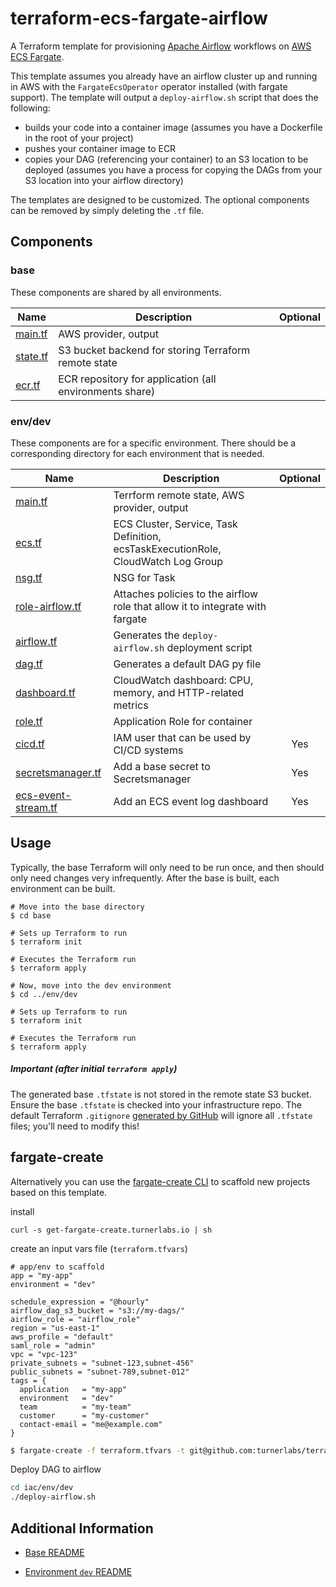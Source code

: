 terraform-ecs-fargate-airflow
==============================

A Terraform template for provisioning [Apache Airflow](https://airflow.apache.org/) workflows on [AWS ECS Fargate](https://aws.amazon.com/fargate/).

This template assumes you already have an airflow cluster up and running in AWS with the `FargateEcsOperator` operator installed (with fargate support).  The template will output a `deploy-airflow.sh` script that does the following:

- builds your code into a container image (assumes you have a Dockerfile in the root of your project)
- pushes your container image to ECR
- copies your DAG (referencing your container) to an S3 location to be deployed (assumes you have a process for copying the DAGs from your S3 location into your airflow directory)


The templates are designed to be customized.  The optional components can be removed by simply deleting the `.tf` file.

## Components

### base

These components are shared by all environments.

| Name | Description | Optional |
|------|-------------|:---:|
| [main.tf][bm] | AWS provider, output |  |
| [state.tf][bs] | S3 bucket backend for storing Terraform remote state  |  |
| [ecr.tf][be] | ECR repository for application (all environments share)  |  ||

### env/dev

These components are for a specific environment. There should be a corresponding directory for each environment
that is needed.

| Name | Description | Optional |
|------|-------------|:----:|
| [main.tf][edm] | Terrform remote state, AWS provider, output |  |
| [ecs.tf][ede] | ECS Cluster, Service, Task Definition, ecsTaskExecutionRole, CloudWatch Log Group |  |
| [nsg.tf][edn] | NSG for Task |  |
| [role-airflow.tf](env/dev/airflow-role.tf) | Attaches policies to the airflow role that allow it to integrate with fargate |  |
| [airflow.tf](env/dev/airflow.tf) | Generates the `deploy-airflow.sh` deployment script |  |
| [dag.tf](env/dev/dag.tf) | Generates a default DAG py file |  |
| [dashboard.tf][edd] | CloudWatch dashboard: CPU, memory, and HTTP-related metrics |  |
| [role.tf][edr] | Application Role for container |  |
| [cicd.tf][edc] | IAM user that can be used by CI/CD systems | Yes |
| [secretsmanager.tf][edsm] | Add a base secret to Secretsmanager | Yes |
| [ecs-event-stream.tf][ees] | Add an ECS event log dashboard | Yes |


## Usage

Typically, the base Terraform will only need to be run once, and then should only
need changes very infrequently. After the base is built, each environment can be built.

```
# Move into the base directory
$ cd base

# Sets up Terraform to run
$ terraform init

# Executes the Terraform run
$ terraform apply

# Now, move into the dev environment
$ cd ../env/dev

# Sets up Terraform to run
$ terraform init

# Executes the Terraform run
$ terraform apply
```

##### Important (after initial `terraform apply`)

The generated base `.tfstate` is not stored in the remote state S3 bucket. Ensure the base `.tfstate` is checked into your infrastructure repo. The default Terraform `.gitignore` [generated by GitHub](https://github.com/github/gitignore/blob/master/Terraform.gitignore) will ignore all `.tfstate` files; you'll need to modify this!

## fargate-create

Alternatively you can use the [fargate-create CLI](https://github.com/turnerlabs/fargate-create) to scaffold new projects based on this template.

install
```shell
curl -s get-fargate-create.turnerlabs.io | sh
```

create an input vars file (`terraform.tfvars`)
```hcl
# app/env to scaffold
app = "my-app"
environment = "dev"

schedule_expression = "@hourly"
airflow_dag_s3_bucket = "s3://my-dags/"
airflow_role = "airflow_role"
region = "us-east-1"
aws_profile = "default"
saml_role = "admin"
vpc = "vpc-123"
private_subnets = "subnet-123,subnet-456"
public_subnets = "subnet-789,subnet-012"
tags = {
  application   = "my-app"
  environment   = "dev"
  team          = "my-team"
  customer      = "my-customer"
  contact-email = "me@example.com"
}
```

```bash
$ fargate-create -f terraform.tfvars -t git@github.com:turnerlabs/terraform-ecs-fargate-airflow
```

Deploy DAG to airflow

```bash
cd iac/env/dev
./deploy-airflow.sh
```


## Additional Information

+ [Base README][base]

+ [Environment `dev` README][env-dev]



[fargate]: https://aws.amazon.com/fargate/
[bm]: ./base/main.tf
[bs]: ./base/state.tf
[be]: ./base/ecr.tf
[edm]: ./env/dev/main.tf
[ede]: ./env/dev/ecs.tf
[edl]: ./env/dev/lb.tf
[edn]: ./env/dev/nsg.tf
[edlhttp]: ./env/dev/lb-http.tf
[edlhttps]: ./env/dev/lb-https.tf
[edd]: ./env/dev/dashboard.tf
[edr]: ./env/dev/role.tf
[edc]: ./env/dev/cicd.tf
[edap]: ./env/dev/autoscale-perf.tf
[edat]: ./env/dev/autoscale-time.tf
[edll]: ./env/dev/logs-logzio.tf
[edsm]: ./env/dev/secretsmanager.tf
[ees]: ./env/dev/ecs-event-stream.tf
[base]: ./base/README.md
[env-dev]: ./env/dev/README.md